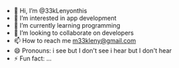 - 👋 Hi, I’m @33kLenyonthis
- 👀 I’m interested in app development
- 🌱 I’m currently learning programming
- 💞️ I’m looking to collaborate on developers
- 📫 How to reach me m33kleny@gmail.com
- 😄 Pronouns: i see but I don't see i hear but I don't hear
- ⚡ Fun fact: ...

<!---
33kLenyonthis/33kLenyonthis is a ✨ special ✨ repository because its `README.md` (this file) appears on your GitHub profile.
You can click the Preview link to take a look at your changes.
--->
